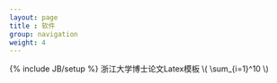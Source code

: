 ```yaml
---
layout: page
title : 软件
group: navigation
weight: 4
---
```

{% include JB/setup %}
浙江大学博士论文Latex模板 \\( \sum_{i=1}^10 \\)
